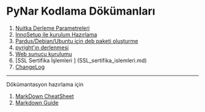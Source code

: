 # PyNar Kodlama Dökümanları
1. [Nuitka Derleme Parametreleri](Nuitka.md)
2. [InnoSetup ile kurulum Hazırlama](InnoSetup.md)
3. [Pardus/Debian/Ubuntu için deb paketi oluşturme](DebPaketYapma.md)
4. [pyright'ın derlenmesi](pyright.md)
5. [Web sunucu kurulumu ](webserver_configuration.md)
6. [SSL Sertifika İşlemleri ] (SSL_sertifika_islemleri.md)
7. [ChangeLog](ChangeLog.md)



---
Dökümantasyon hazırlama için 
1. [MarkDown CheatSheet](https://guides.github.com/pdfs/markdown-cheatsheet-online.pdf)
2. [Markdown Guide](https://www.markdownguide.org/basic-syntax/)
